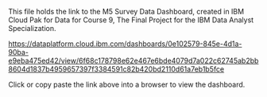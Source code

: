 

This file holds the link to the M5 Survey Data Dashboard, created in IBM Cloud Pak for Data for Course 9, The Final Project for the IBM Data Analyst Specialization. 

https://dataplatform.cloud.ibm.com/dashboards/0e102579-845e-4d1a-90ba-e9eba475ed42/view/6f68c178798e62e467e6bde4079d7a022c62745ab2bb8604d1837b4959657397f3384591c82b420bd2110d61a7eb1b5fce

Click or copy paste the link above into a browser to view the dashboard. 
